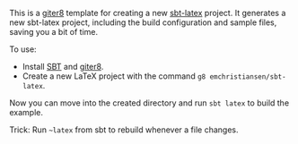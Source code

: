 This is a [giter8](https://github.com/n8han/giter8) template for creating a new [sbt-latex](https://github.com/emchristiansen/sbt-latex) project.
It generates a new sbt-latex project, including the build configuration and sample files, saving you a bit of time.

To use: 
  * Install [SBT](https://github.com/paulp/sbt-extras) and [giter8](https://github.com/n8han/giter8).
  * Create a new LaTeX project with the command `g8 emchristiansen/sbt-latex`.

Now you can move into the created directory and run `sbt latex` to build the example.

Trick: Run `~latex` from sbt to rebuild whenever a file changes.